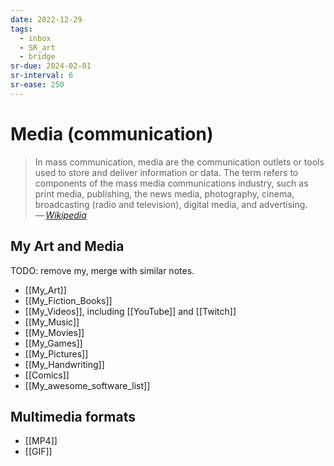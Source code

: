 ```yaml
---
date: 2022-12-29
tags:
  - inbox
  - SR_art
  - bridge
sr-due: 2024-02-01
sr-interval: 6
sr-ease: 250
---
```


# Media (communication)

> In mass communication, media are the communication outlets or tools used to
> store and deliver information or data. The term refers to components of the
> mass media communications industry, such as print media, publishing, the news
> media, photography, cinema, broadcasting (radio and television), digital
> media, and advertising.\
> — <cite>[Wikipedia](https://en.wikipedia.org/wiki/Media_\(communication\))</cite>

## My Art and Media

TODO: remove my, merge with similar notes.

- [[My_Art]]
- [[My_Fiction_Books]]
- [[My_Videos]], including [[YouTube]] and [[Twitch]]
- [[My_Music]]
- [[My_Movies]]
- [[My_Games]]
- [[My_Pictures]]
- [[My_Handwriting]]
- [[Comics]]
- [[My_awesome_software_list]]

## Multimedia formats

- [[MP4]]
- [[GIF]]
